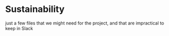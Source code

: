 # Sustainability

just a few files that we might need for the project, and that are impractical to keep in Slack
